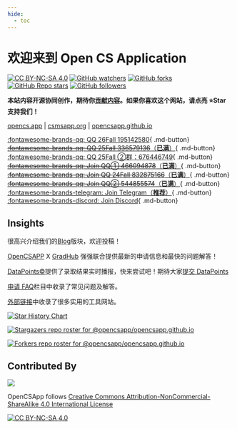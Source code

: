 ```yaml
---
hide:
  - toc
---
```


# 欢迎来到 Open CS Application

[![CC BY-NC-SA 4.0][cc-by-nc-sa-shield]][cc-by-nc-sa] 
[![GitHub watchers](https://img.shields.io/github/watchers/opencsapp/opencsapp.github.io?style=social)](https://github.com/opencsapp/opencsapp.github.io/subscription)
[![GitHub forks](https://img.shields.io/github/forks/opencsapp/opencsapp.github.io?style=social)](https://github.com/opencsapp/opencsapp.github.io/fork)
[![GitHub Repo stars](https://img.shields.io/github/stars/opencsapp/opencsapp.github.io?style=social)](https://github.com/opencsapp/opencsapp.github.io)
[![GitHub followers](https://img.shields.io/github/followers/xichenpan?style=social)](https://github.com/xichenpan)

**本站内容开源协同创作，期待你[贡献内容](contribute.md)。如果你喜欢这个网站，请点亮 :star:Star 支持我们！**

[opencs.app](https://opencs.app/) | [csmsapp.org](https://csmsapp.org/) | [opencsapp.github.io](https://opencsapp.github.io/)

[:fontawesome-brands-qq: QQ 26Fall 195142580](https://qm.qq.com/q/tvYpfwqnOU){ .md-button}
[~~:fontawesome-brands-qq: QQ 25Fall 336579136~~（**已满**）](https://qm.qq.com/q/58AfqUcs1W){ .md-button}
[:fontawesome-brands-qq: QQ 25Fall ②群：676446749](https://qm.qq.com/q/b293aAoC2c){ .md-button}
[~~:fontawesome-brands-qq: Join QQ① 466094878~~（**已满**）](http://qm.qq.com/cgi-bin/qm/qr?_wv=1027&k=jyDQE5i1T_Obns8xWxMzab51NqGXm3Sm&authKey=RNkbnwhB01W3L%2BLHPCjza6J7Vl%2FvGV11g80uIPvJtT8SCmCU8DjAEZROCkScCNIE&noverify=0&group_code=466094878){ .md-button}
[~~:fontawesome-brands-qq: Join QQ 24Fall 832875166~~（**已满**）](http://qm.qq.com/cgi-bin/qm/qr?_wv=1027&k=R8GK_C1rL6STeJHzblKE2PYnVzKC6ZXt&authKey=ONZY6oHbftyMHCncn8J2GmvlMI%2B27Z2w%2FpfH7vhZWOhUMokGgo8i%2FQJXHcKzcRth&noverify=0&group_code=832875166){ .md-button}
[~~:fontawesome-brands-qq: Join QQ② 544855574~~（**已满**）](http://qm.qq.com/cgi-bin/qm/qr?_wv=1027&k=Lw6khzD63SpyFjfzd3xRNJar24Ltsq_k&authKey=Eo%2F5Rfsk7VDsWDTMe6TV61D1otmc4%2BoE%2FfoANBgOZcwklZwBzYz2N1ao13gxoYmi&noverify=0&group_code=544855574){ .md-button}
[:fontawesome-brands-telegram: Join Telegram（**推荐**）](https://t.me/+7N7X2BGrBlE4OTYx){ .md-button} [:fontawesome-brands-discord: Join Discord](https://discord.gg/HeB9QXZdFR){ .md-button}

## Insights

很高兴介绍我们的[Blog](blog.md)版块，欢迎投稿！

[OpenCSAPP](https://opencs.app/) X [GradHub](https://gradhubs.com/) 强强联合提供最新的申请信息和最快的问题解答！

[DataPoints&copy;](datapoints.md)提供了录取结果实时播报，快来尝试吧！期待大家[提交 DataPoints](submit.md)

[申请 FAQ](faq.md)栏目中收录了常见问题及解答。

[外部链接](link.md)中收录了很多实用的工具网站。

[![Star History Chart](https://api.star-history.com/svg?repos=opencsapp/opencsapp.github.io&type=Date)](https://star-history.com/#opencsapp/opencsapp.github.io&Date)

[![Stargazers repo roster for @opencsapp/opencsapp.github.io](https://reporoster.com/stars/opencsapp/opencsapp.github.io)](https://github.com/opencsapp/opencsapp.github.io/stargazers)

[![Forkers repo roster for @opencsapp/opencsapp.github.io](https://reporoster.com/forks/opencsapp/opencsapp.github.io)](https://github.com/opencsapp/opencsapp.github.io/network/members)

## Contributed By
<a href="https://github.com/opencsapp/opencsapp.github.io/graphs/contributors">
  <img src="https://contrib.rocks/image?repo=opencsapp/opencsapp.github.io" />
</a>

OpenCSApp follows [Creative Commons Attribution-NonCommercial-ShareAlike 4.0 International License][cc-by-nc-sa]

[![CC BY-NC-SA 4.0][cc-by-nc-sa-image]][cc-by-nc-sa]

[cc-by-nc-sa]: http://creativecommons.org/licenses/by-nc-sa/4.0/
[cc-by-nc-sa-image]: https://licensebuttons.net/l/by-nc-sa/4.0/88x31.png
[cc-by-nc-sa-shield]: https://img.shields.io/badge/License-CC%20BY--NC--SA%204.0-lightgrey.svg
